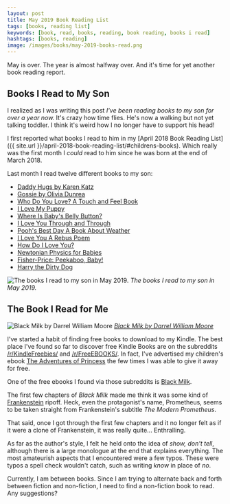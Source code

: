 ```yaml
---
layout: post
title: May 2019 Book Reading List
tags: [books, reading list]
keywords: [book, read, books, reading, book reading, books i read]
hashtags: [books, reading]
image: /images/books/may-2019-books-read.png
---
```


May is over. The year is almost halfway over. And it's time for yet another book reading report.

## Books I Read to My Son

I realized as I was writing this post *I've been reading books to my son for over a year now.* It's crazy how time flies. He's now a walking but not yet talking toddler. I think it's weird how I no longer have to support his head!

I first reported what books I read to him in my [April 2018 Book Reading List]({{ site.url }}/april-2018-book-reading-list/#childrens-books). Which really was the first month I *could* read to him since he was born at the end of March 2018.

Last month I read twelve different books to my son:

* [Daddy Hugs by Karen Katz](https://affiliates.abebooks.com/c/2462910/77416/2029?u=https://www.abebooks.com/products/isbn/9780689877711/30247021904)
* [Gossie by Olivia Dunrea](https://affiliates.abebooks.com/c/2462910/77416/2029?u=https://www.abebooks.com/products/isbn/9780544506374)
* [Who Do You Love? A Touch and Feel Book](https://affiliates.abebooks.com/c/2462910/77416/2029?u=https://www.abebooks.com/products/isbn/9781581175707/30138203699)
* [I Love My Puppy](https://affiliates.abebooks.com/c/2462910/77416/2029?u=https://www.abebooks.com/products/isbn/9780545835947/30232218640)
* [Where Is Baby's Belly Button?](https://affiliates.abebooks.com/c/2462910/77416/2029?u=https://www.abebooks.com/products/isbn/9780689835605/22619578226)
* [I Love You Through and Through](https://affiliates.abebooks.com/c/2462910/77416/2029?u=https://www.abebooks.com/products/isbn/9780439673631/30109784983)
* [Pooh's Best Day A Book About Weather](https://affiliates.abebooks.com/c/2462910/77416/2029?u=https://www.abebooks.com/products/isbn/9789999030168/22925034702)
* [I Love You A Rebus Poem](https://affiliates.abebooks.com/c/2462910/77416/2029?u=https://www.abebooks.com/products/isbn/9780590376570/30255637241)
* [How Do I Love You?](https://affiliates.abebooks.com/c/2462910/77416/2029?u=https://www.abebooks.com/products/isbn/9780824953591/22622622861)
* [Newtonian Physics for Babies](https://affiliates.abebooks.com/c/2462910/77416/2029?u=https://www.abebooks.com/products/isbn/9781492656203/30329816311)
* [Fisher-Price: Peekaboo, Baby!](https://affiliates.abebooks.com/c/2462910/77416/2029?u=https://www.abebooks.com/products/isbn/9780061448850/30239535936)
* [Harry the Dirty Dog](https://affiliates.abebooks.com/c/2462910/77416/2029?u=https://www.abebooks.com/products/isbn/9780060842444/30243603968)

![The books I read to my son in May 2019.](/images/books/may-2019-books-read.png)
*The books I read to my son in May 2019.*

## The Book I Read for Me

![Black Milk by  Darrel William Moore](/images/books/black-milk.jpg)
*[Black Milk by  Darrel William Moore](https://www.amazon.com/Black-Milk-Darrel-William-Moore-ebook/dp/B01L8L757U/?tag=hendrixjoseph-20)*

I've started a habit of finding free books to download to my Kindle. The best place I've found so far to discover free Kindle Books are on the subreddits [/r/KindleFreebies/](https://www.reddit.com/r/KindleFreebies/) and [/r/FreeEBOOKS/](https://www.reddit.com/r/FreeEBOOKS/). In fact, I've advertised my children's ebook [The Adventures of Princess](https://www.amazon.com/dp/B07M68STB4/?tag=hendrixjoseph-20) the few times I was able to give it away for free.

One of the free ebooks I found via those subreddits is [Black Milk](https://www.amazon.com/Black-Milk-Darrel-William-Moore-ebook/dp/B01L8L757U/?tag=hendrixjoseph-20).

The first few chapters of *Black Milk* made me think it was some kind of [Frankenstein](https://www.amazon.com/Frankenstein-1818-Text-Penguin-Classics-ebook/dp/B071NCSKSP/?tag=hendrixjoseph-20) ripoff. Heck, even the protagonist's name, Prometheus, seems to be taken straight from Frankenstein's subtitle *The Modern Prometheus*.

That said, once I got through the first few chapters and it no longer felt as if it were a clone of Frankenstein, it was really quite... Enthralling.

As far as the author's style, I felt he held onto the idea of *show, don't tell*, although there is a large monologue at the end that explains everything. The most amateurish aspects that I encountered were a few typos. These were typos a spell check wouldn't catch, such as writing *know* in place of *no*.

Currently, I am between books. Since I am trying to alternate back and forth between fiction and non-fiction, I need to find a non-fiction book to read. Any suggestions?